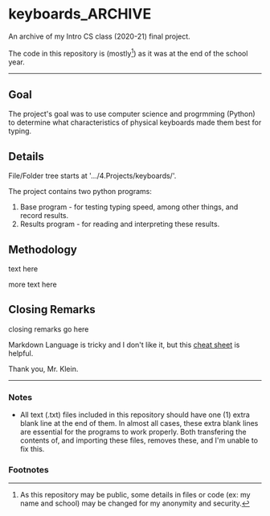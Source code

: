 # keyboards_ARCHIVE
An archive of my Intro CS class (2020-21) final project. 

The code in this repository is (mostly[^1]) as it was at the end of the school year. 

---

## Goal
The project's goal was to use computer science and progrmming (Python) to determine what characteristics of physical keyboards made them best for typing.



## Details
File/Folder tree starts at '.../4.Projects/keyboards/'. 

The project contains two python programs:
1. Base program - for testing typing speed, among other things, and record results.
2. Results program - for reading and interpreting these results.



## Methodology
text here

more text here



## Closing Remarks
closing remarks go here

Markdown Language is tricky and I don't like it, but this [cheat sheet](https://www.markdownguide.org/cheat-sheet/) is helpful.

Thank you, Mr. Klein.

---

### Notes
- All text (.txt) files included in this repository should have one (1) extra blank line at the end of them. In almost all cases, these extra blank lines are essential for the programs to work properly. Both transfering the contents of, and importing these files, removes these, and I'm unable to fix this. 



### Footnotes
[^1]: As this repository may be public, some details in files or code (ex: my name and school) may be changed for my anonymity and security. 


